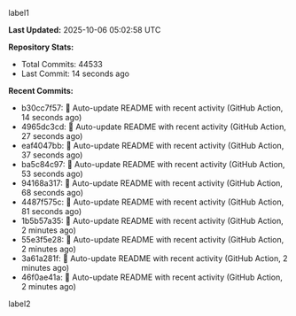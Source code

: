 
label1 
<!-- ACTIVITY_START -->
**Last Updated:** 2025-10-06 05:02:58 UTC

**Repository Stats:**
- Total Commits: 44533
- Last Commit: 14 seconds ago

**Recent Commits:**
- b30cc7f57: 🤖 Auto-update README with recent activity (GitHub Action, 14 seconds ago)
- 4965dc3cd: 🤖 Auto-update README with recent activity (GitHub Action, 27 seconds ago)
- eaf4047bb: 🤖 Auto-update README with recent activity (GitHub Action, 37 seconds ago)
- ba5c84c97: 🤖 Auto-update README with recent activity (GitHub Action, 53 seconds ago)
- 94168a317: 🤖 Auto-update README with recent activity (GitHub Action, 68 seconds ago)
- 4487f575c: 🤖 Auto-update README with recent activity (GitHub Action, 81 seconds ago)
- 1b5b57a35: 🤖 Auto-update README with recent activity (GitHub Action, 2 minutes ago)
- 55e3f5e28: 🤖 Auto-update README with recent activity (GitHub Action, 2 minutes ago)
- 3a61a281f: 🤖 Auto-update README with recent activity (GitHub Action, 2 minutes ago)
- 46f0ae41a: 🤖 Auto-update README with recent activity (GitHub Action, 2 minutes ago)
<!-- ACTIVITY_END -->

label2
